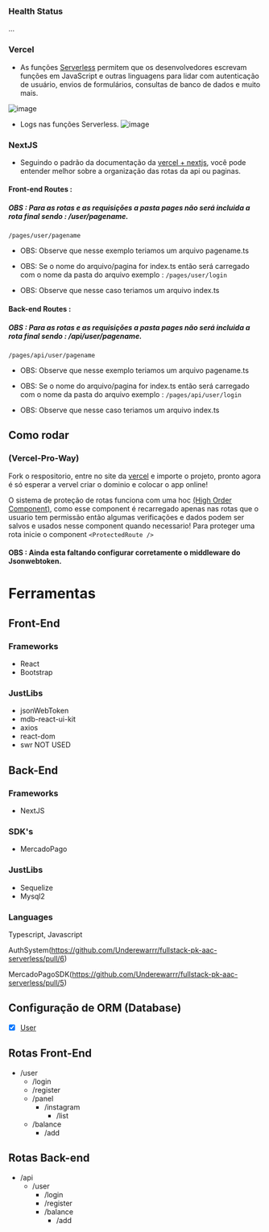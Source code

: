 ### Health Status
...
### Vercel
- As funções [Serverless](https://vercel.com/docs/concepts/functions/serverless-functions) permitem que os desenvolvedores escrevam funções em JavaScript e outras linguagens para lidar com autenticação de usuário, envios de formulários, consultas de banco de dados  e muito mais.

![image](https://github.com/thetibiaking/pxa-fullstack-nextjs-serverless/assets/74227915/43f3fcaf-2fbb-4983-a4c7-855e92f4d8af)

- Logs nas funções Serverless.
![image](https://github.com/thetibiaking/pxa-fullstack-nextjs-serverless/assets/74227915/f1c2f9a7-6f8f-415f-bb94-673fa762c7cd)

### NextJS
- Seguindo o padrão da documentação da [vercel + nextjs](https://vercel.com/docs/frameworks/nextjs), você pode entender melhor sobre a organização das rotas da api ou paginas.


#### Front-end Routes :
##### OBS : Para as rotas e as requisições a pasta pages não será incluida a rota final sendo : /user/pagename.

`/pages/user/pagename`
- OBS: Observe que nesse exemplo teriamos um arquivo pagename.ts

- OBS: Se o nome do arquivo/pagina for index.ts então será carregado com o nome da pasta do arquivo exemplo :
`/pages/user/login`
- OBS: Observe que nesse caso teriamos um arquivo index.ts

#### Back-end Routes :
##### OBS : Para as rotas e as requisições a pasta pages não será incluida a rota final sendo : /api/user/pagename.

`/pages/api/user/pagename`
- OBS: Observe que nesse exemplo teriamos um arquivo pagename.ts

- OBS: Se o nome do arquivo/pagina for index.ts então será carregado com o nome da pasta do arquivo exemplo :
`/pages/api/user/login`
- OBS: Observe que nesse caso teriamos um arquivo index.ts

## Como rodar
### (Vercel-Pro-Way)
Fork o respositorio, entre no site da [vercel](https://vercel.com/) e importe o projeto, pronto agora é só esperar a vervel criar o dominio e colocar o app online!


O sistema de proteção de rotas funciona com uma hoc [(High Order Component)](https://github.com/thetibiaking/pxa-fullstack-nextjs-serverless/blob/main/pages/hoc/withAuth.tsx), como esse component é recarregado apenas nas rotas que o usuario tem permissão então algumas verificações e dados podem ser salvos e usados nesse component quando necessario!
Para proteger uma rota inicie o component `<ProtectedRoute />`

#### OBS : Ainda esta faltando configurar corretamente o middleware do Jsonwebtoken.

#### 

# Ferramentas
## Front-End
### Frameworks
- React 
- Bootstrap
### JustLibs
- jsonWebToken
- mdb-react-ui-kit
- axios
- react-dom
- swr NOT USED
## Back-End
### Frameworks
- NextJS
### SDK's
- MercadoPago
### JustLibs
- Sequelize
- Mysql2
### Languages
Typescript, Javascript


AuthSystem(https://github.com/Underewarrr/fullstack-pk-aac-serverless/pull/6)

MercadoPagoSDK(https://github.com/Underewarrr/fullstack-pk-aac-serverless/pull/5)

## Configuração de ORM (Database)
 - [x] [User](https://github.com/Underewarrr/fullstack-vercel-sg-app-nextjs/blob/master/database/models/User.ts)
## Rotas Front-End
- /user
  - /login
  - /register
  - /panel
    - /instagram
      - /list
  - /balance
    - /add
## Rotas Back-end
- /api
  - /user
    - /login
    - /register
    - /balance
      - /add

